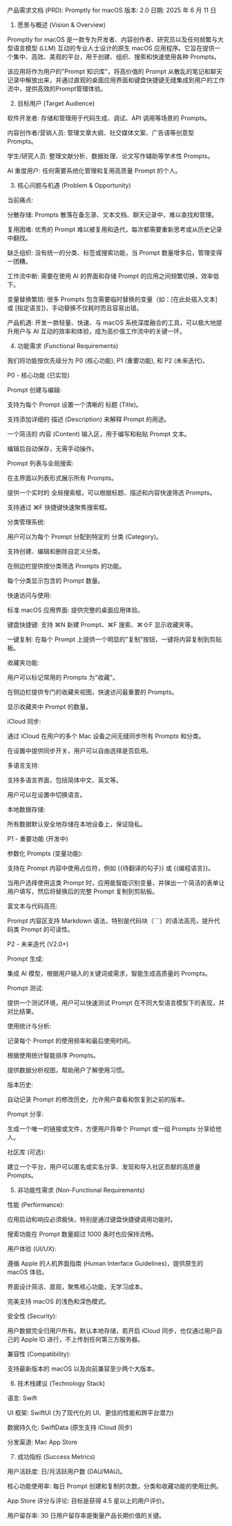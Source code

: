 产品需求文档 (PRD): Promptly for macOS
版本: 2.0
日期: 2025 年 6 月 11 日

1. 愿景与概述 (Vision & Overview)

Promptly for macOS 是一款专为开发者、内容创作者、研究员以及任何频繁与大型语言模型 (LLM) 互动的专业人士设计的原生 macOS 应用程序。它旨在提供一个集中、高效、美观的平台，用于创建、组织、搜索和快速使用各种 Prompts。

该应用将作为用户的"Prompt 知识库"，将高价值的 Prompt 从散乱的笔记和聊天记录中解放出来，并通过直观的桌面应用界面和键盘快捷键无缝集成到用户的工作流中，提供高效的Prompt管理体验。

2. 目标用户 (Target Audience)

软件开发者: 存储和管理用于代码生成、调试、API 调用等场景的 Prompts。

内容创作者/营销人员: 管理文章大纲、社交媒体文案、广告语等创意型 Prompts。

学生/研究人员: 整理文献分析、数据处理、论文写作辅助等学术性 Prompts。

AI 重度用户: 任何需要系统化管理和复用高质量 Prompt 的个人。

3. 核心问题与机遇 (Problem & Opportunity)

当前痛点:

分散存储: Prompts 散落在备忘录、文本文档、聊天记录中，难以查找和管理。

复用困难: 优秀的 Prompt 难以被复用和迭代，每次都需要重新思考或从历史记录中翻找。

缺乏组织: 没有统一的分类、标签或搜索功能，当 Prompt 数量增多后，管理变得一团糟。

工作流中断: 需要在使用 AI 的界面和存储 Prompt 的应用之间频繁切换，效率低下。

变量替换繁琐: 很多 Prompts 包含需要临时替换的变量（如：[在此处插入文本] 或 [指定语言])，手动替换不仅耗时而且容易出错。

产品机遇:
开发一款轻量、快速、与 macOS 系统深度融合的工具，可以极大地提升用户与 AI 互动的效率和体验，成为高价值工作流中的关键一环。

4. 功能需求 (Functional Requirements)

我们将功能按优先级分为 P0 (核心功能), P1 (重要功能), 和 P2 (未来迭代)。

P0 - 核心功能 (已实现)

Prompt 创建与编辑:

支持为每个 Prompt 设置一个清晰的 标题 (Title)。

支持添加详细的 描述 (Description) 来解释 Prompt 的用途。

一个简洁的 内容 (Content) 输入区，用于编写和粘贴 Prompt 文本。

编辑后自动保存，无需手动操作。

Prompt 列表与全局搜索:

在主界面以列表形式展示所有 Prompts。

提供一个实时的 全局搜索框，可以根据标题、描述和内容快速筛选 Prompts。

支持通过 ⌘F 快捷键快速聚焦搜索框。

分类管理系统:

用户可以为每个 Prompt 分配到特定的 分类 (Category)。

支持创建、编辑和删除自定义分类。

在侧边栏提供按分类筛选 Prompts 的功能。

每个分类显示包含的 Prompt 数量。

快速访问与使用:

标准 macOS 应用界面: 提供完整的桌面应用体验。

键盘快捷键: 支持 ⌘N 新建 Prompt、⌘F 搜索、⌘⇧F 显示收藏夹等。

一键复制: 在每个 Prompt 上提供一个明显的"复制"按钮，一键将内容复制到剪贴板。

收藏夹功能:

用户可以标记常用的 Prompts 为"收藏"。

在侧边栏提供专门的收藏夹视图，快速访问最重要的 Prompts。

显示收藏夹中 Prompt 的数量。

iCloud 同步:

通过 iCloud 在用户的多个 Mac 设备之间无缝同步所有 Prompts 和分类。

在设置中提供同步开关，用户可以自由选择是否启用。

多语言支持:

支持多语言界面，包括简体中文、英文等。

用户可以在设置中切换语言。

本地数据存储:

所有数据默认安全地存储在本地设备上，保证隐私。

P1 - 重要功能 (开发中)

参数化 Prompts (变量功能):

支持在 Prompt 内容中使用占位符，例如 {{待翻译的句子}} 或 {{编程语言}}。

当用户选择使用这类 Prompt 时，应用能智能识别变量，并弹出一个简洁的表单让用户填写，然后将替换后的完整 Prompt 复制到剪贴板。

富文本与代码高亮:

Prompt 内容区支持 Markdown 语法，特别是代码块（```）的语法高亮，提升代码类 Prompt 的可读性。

P2 - 未来迭代 (V2.0+)

Prompt 生成:

集成 AI 模型，根据用户输入的关键词或需求，智能生成高质量的 Prompts。

Prompt 测试:

提供一个测试环境，用户可以快速测试 Prompt 在不同大型语言模型下的表现，并对比结果。

使用统计与分析:

记录每个 Prompt 的使用频率和最后使用时间。

根据使用统计智能排序 Prompts。

提供数据分析视图，帮助用户了解使用习惯。

版本历史:

自动记录 Prompt 的修改历史，允许用户查看和恢复到之前的版本。

Prompt 分享:

生成一个唯一的链接或文件，方便用户将单个 Prompt 或一组 Prompts 分享给他人。

社区库 (可选):

建立一个平台，用户可以匿名或实名分享、发现和导入社区贡献的高质量 Prompts。

5. 非功能性需求 (Non-Functional Requirements)

性能 (Performance):

应用启动和响应必须极快，特别是通过键盘快捷键调用功能时。

搜索功能在 Prompt 数量超过 1000 条时也应保持流畅。

用户体验 (UI/UX):

遵循 Apple 的人机界面指南 (Human Interface Guidelines)，提供原生的 macOS 体验。

界面设计简洁、直观，聚焦核心功能，无学习成本。

完美支持 macOS 的浅色和深色模式。

安全性 (Security):

用户数据完全归用户所有。默认本地存储，若开启 iCloud 同步，也仅通过用户自己的 Apple ID 进行，不上传到任何第三方服务器。

兼容性 (Compatibility):

支持最新版本的 macOS 以及向前兼容至少两个大版本。

6. 技术栈建议 (Technology Stack)

语言: Swift


UI 框架: SwiftUI (为了现代化的 UI、更佳的性能和跨平台潜力)

数据持久化: SwiftData (原生支持 iCloud 同步)

分发渠道: Mac App Store

7. 成功指标 (Success Metrics)

用户活跃度: 日/月活跃用户数 (DAU/MAU)。

核心功能使用率: 每日 Prompt 创建和复制的次数，分类和收藏功能的使用比例。

App Store 评分与评论: 目标是获得 4.5 星以上的用户评价。

用户留存率: 30 日用户留存率是衡量产品长期价值的关键。
